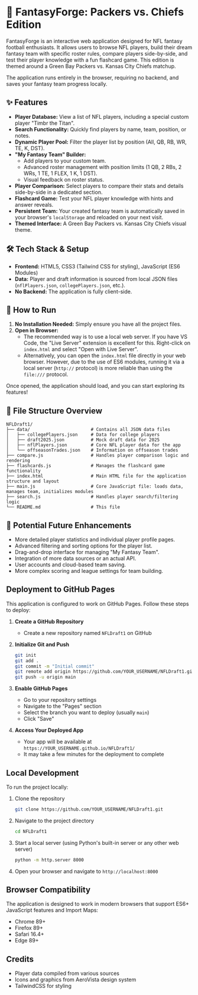 # 🏈 FantasyForge: Packers vs. Chiefs Edition

FantasyForge is an interactive web application designed for NFL fantasy football enthusiasts. It allows users to browse NFL players, build their dream fantasy team with specific roster rules, compare players side-by-side, and test their player knowledge with a fun flashcard game. This edition is themed around a Green Bay Packers vs. Kansas City Chiefs matchup.

The application runs entirely in the browser, requiring no backend, and saves your fantasy team progress locally.

## ✨ Features

*   **Player Database:** View a list of NFL players, including a special custom player "Timbr the Titan".
*   **Search Functionality:** Quickly find players by name, team, position, or notes.
*   **Dynamic Player Pool:** Filter the player list by position (All, QB, RB, WR, TE, K, DST).
*   **"My Fantasy Team" Builder:**
    *   Add players to your custom team.
    *   Advanced roster management with position limits (1 QB, 2 RBs, 2 WRs, 1 TE, 1 FLEX, 1 K, 1 DST).
    *   Visual feedback on roster status.
*   **Player Comparison:** Select players to compare their stats and details side-by-side in a dedicated section.
*   **Flashcard Game:** Test your NFL player knowledge with hints and answer reveals.
*   **Persistent Team:** Your created fantasy team is automatically saved in your browser's `localStorage` and reloaded on your next visit.
*   **Themed Interface:** A Green Bay Packers vs. Kansas City Chiefs visual theme.

## 🛠️ Tech Stack & Setup

*   **Frontend:** HTML5, CSS3 (Tailwind CSS for styling), JavaScript (ES6 Modules)
*   **Data:** Player and draft information is sourced from local JSON files (`nflPlayers.json`, `collegePlayers.json`, etc.).
*   **No Backend:** The application is fully client-side.

## 🚀 How to Run

1.  **No Installation Needed:** Simply ensure you have all the project files.
2.  **Open in Browser:**
    *   The recommended way is to use a local web server. If you have VS Code, the "Live Server" extension is excellent for this. Right-click on `index.html` and select "Open with Live Server".
    *   Alternatively, you can open the `index.html` file directly in your web browser. However, due to the use of ES6 modules, running it via a local server (`http://` protocol) is more reliable than using the `file:///` protocol.

Once opened, the application should load, and you can start exploring its features!

## 📁 File Structure Overview

```
NFLDraft1/
├── data/                       # Contains all JSON data files
│   ├── collegePlayers.json     # Data for college players
│   ├── draft2025.json          # Mock draft data for 2025
│   ├── nflPlayers.json         # Core NFL player data for the app
│   └── offseasonTrades.json    # Information on offseason trades
├── compare.js                  # Handles player comparison logic and rendering
├── flashcards.js               # Manages the flashcard game functionality
├── index.html                  # Main HTML file for the application structure and layout
├── main.js                     # Core JavaScript file: loads data, manages team, initializes modules
├── search.js                   # Handles player search/filtering logic
└── README.md                   # This file
```

## 🔮 Potential Future Enhancements

*   More detailed player statistics and individual player profile pages.
*   Advanced filtering and sorting options for the player list.
*   Drag-and-drop interface for managing "My Fantasy Team".
*   Integration of more data sources or an actual API.
*   User accounts and cloud-based team saving.
*   More complex scoring and league settings for team building.

## Deployment to GitHub Pages

This application is configured to work on GitHub Pages. Follow these steps to deploy:

1. **Create a GitHub Repository**
   - Create a new repository named `NFLDraft1` on GitHub

2. **Initialize Git and Push**
   ```bash
   git init
   git add .
   git commit -m "Initial commit"
   git remote add origin https://github.com/YOUR_USERNAME/NFLDraft1.git
   git push -u origin main
   ```

3. **Enable GitHub Pages**
   - Go to your repository settings
   - Navigate to the "Pages" section
   - Select the branch you want to deploy (usually `main`)
   - Click "Save"

4. **Access Your Deployed App**
   - Your app will be available at `https://YOUR_USERNAME.github.io/NFLDraft1/`
   - It may take a few minutes for the deployment to complete

## Local Development

To run the project locally:

1. Clone the repository
   ```bash
   git clone https://github.com/YOUR_USERNAME/NFLDraft1.git
   ```

2. Navigate to the project directory
   ```bash
   cd NFLDraft1
   ```

3. Start a local server (using Python's built-in server or any other web server)
   ```bash
   python -m http.server 8000
   ```

4. Open your browser and navigate to `http://localhost:8000`

## Browser Compatibility

The application is designed to work in modern browsers that support ES6+ JavaScript features and Import Maps:

- Chrome 89+
- Firefox 89+
- Safari 16.4+
- Edge 89+

## Credits

- Player data compiled from various sources
- Icons and graphics from AeroVista design system
- TailwindCSS for styling 